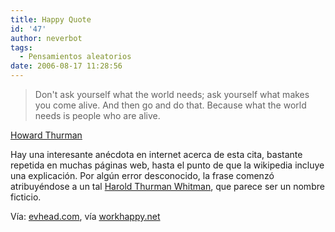 ```yaml
---
title: Happy Quote
id: '47'
author: neverbot
tags:
  - Pensamientos aleatorios
date: 2006-08-17 11:28:56
---
```


> Don't ask yourself what the world needs; ask yourself what makes you come alive. And then go and do that. Because what the world needs is people who are alive.

[Howard Thurman](http://en.wikipedia.org/wiki/Howard_Thurman)

Hay una interesante anécdota en internet acerca de esta cita, bastante repetida en muchas páginas web, hasta el punto de que la wikipedia incluye una explicación. Por algún error desconocido, la frase comenzó atribuyéndose a un tal [Harold Thurman Whitman](http://en.wikipedia.org/wiki/Harold_Thurman_Whitman), que parece ser un nombre ficticio.

Vía: [evhead.com](http://evhead.com/2006/08/happy-quote.asp), vía [workhappy.net](http://www.workhappy.net/2006/08/happy_quote_1.html)